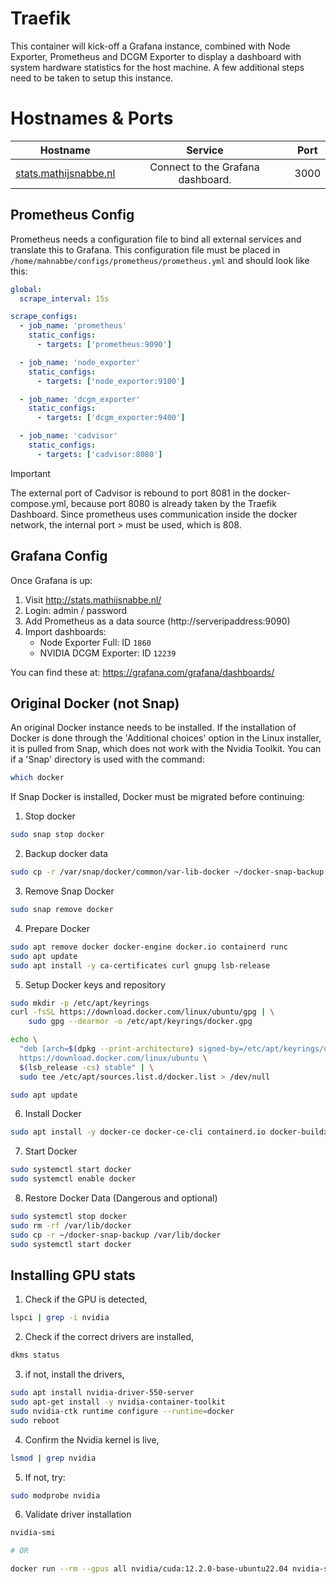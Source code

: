 # Traefik
This container will kick-off a Grafana instance, combined with Node Exporter, Prometheus and DCGM Exporter to display a dashboard with system hardware statistics for the host machine. A few additional steps need to be taken to setup this instance. 

# Hostnames & Ports
| Hostname | Service | Port |
| :------: | :-----: | :--: |
| [stats.mathijsnabbe.nl](http://stats.mathijsnabbe.nl) | Connect to the Grafana dashboard. | 3000 |

## Prometheus Config
Prometheus needs a configuration file to bind all external services and translate this to Grafana. This configuration file must be placed in `/home/mahnabbe/configs/prometheus/prometheus.yml` and should look like this:

```yml
global:
  scrape_interval: 15s

scrape_configs:
  - job_name: 'prometheus'
    static_configs:
      - targets: ['prometheus:9090']

  - job_name: 'node_exporter'
    static_configs:
      - targets: ['node_exporter:9100']

  - job_name: 'dcgm_exporter'
    static_configs:
      - targets: ['dcgm_exporter:9400']

  - job_name: 'cadvisor'
    static_configs:
      - targets: ['cadvisor:8080']
```
> [!IMPORTANT]
> The external port of Cadvisor is rebound to port 8081 in the docker-compose.yml, because port 8080 is already taken by the Traefik Dashboard. Since prometheus uses communication inside the docker network, the internal port > must be used, which is 808.

## Grafana Config
Once Grafana is up:
1. Visit http://stats.mathijsnabbe.nl/
2. Login: admin / password
3. Add Prometheus as a data source (http://serveripaddress:9090)
4. Import dashboards:
    - Node Exporter Full: ID `1860`
    - NVIDIA DCGM Exporter: ID `12239`

You can find these at: https://grafana.com/grafana/dashboards/

## Original Docker (not Snap)
An original Docker instance needs to be installed. If the installation of Docker is done through the 'Additional choices' option in the Linux installer, it is pulled from Snap, which does not work with the Nvidia Toolkit. You can if a 'Snap' directory is used with the command: 
```bash
which docker
```

If Snap Docker is installed, Docker must be migrated before continuing:

1. Stop docker 
```bash
sudo snap stop docker
```
2. Backup docker data
```bash
sudo cp -r /var/snap/docker/common/var-lib-docker ~/docker-snap-backup
```
3. Remove Snap Docker
```bash
sudo snap remove docker
```
4. Prepare Docker
```bash
sudo apt remove docker docker-engine docker.io containerd runc
sudo apt update
sudo apt install -y ca-certificates curl gnupg lsb-release
```
5. Setup Docker keys and repository
```bash
sudo mkdir -p /etc/apt/keyrings
curl -fsSL https://download.docker.com/linux/ubuntu/gpg | \
    sudo gpg --dearmor -o /etc/apt/keyrings/docker.gpg

echo \
  "deb [arch=$(dpkg --print-architecture) signed-by=/etc/apt/keyrings/docker.gpg] \
  https://download.docker.com/linux/ubuntu \
  $(lsb_release -cs) stable" | \
  sudo tee /etc/apt/sources.list.d/docker.list > /dev/null

sudo apt update
```
6. Install Docker
```bash
sudo apt install -y docker-ce docker-ce-cli containerd.io docker-buildx-plugin docker-compose-plugin
```
7. Start Docker
```bash
sudo systemctl start docker
sudo systemctl enable docker
```
8. Restore Docker Data (Dangerous and optional)
```bash
sudo systemctl stop docker
sudo rm -rf /var/lib/docker
sudo cp -r ~/docker-snap-backup /var/lib/docker
sudo systemctl start docker
```

## Installing GPU stats
1. Check if the GPU is detected,
```bash
lspci | grep -i nvidia
```
2. Check if the correct drivers are installed,
```bash
dkms status
```
3. if not, install the drivers,
```bash
sudo apt install nvidia-driver-550-server
sudo apt-get install -y nvidia-container-toolkit
sudo nvidia-ctk runtime configure --runtime=docker
sudo reboot
```
4. Confirm the Nvidia kernel is live,
```bash
lsmod | grep nvidia
```
5. If not, try:
```bash
sudo modprobe nvidia
```
6. Validate driver installation
```bash
nvidia-smi

# OR

docker run --rm --gpus all nvidia/cuda:12.2.0-base-ubuntu22.04 nvidia-smi
```
